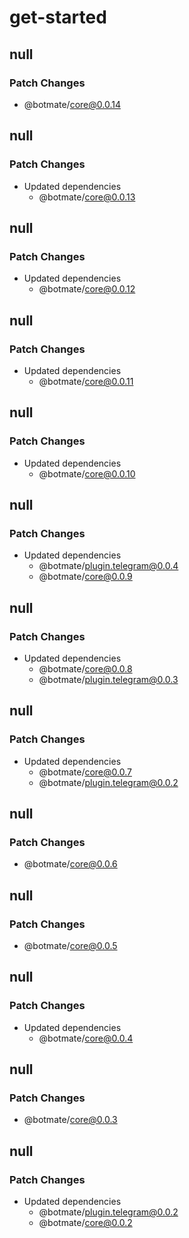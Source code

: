 # get-started

## null

### Patch Changes

- @botmate/core@0.0.14

## null

### Patch Changes

- Updated dependencies
  - @botmate/core@0.0.13

## null

### Patch Changes

- Updated dependencies
  - @botmate/core@0.0.12

## null

### Patch Changes

- Updated dependencies
  - @botmate/core@0.0.11

## null

### Patch Changes

- Updated dependencies
  - @botmate/core@0.0.10

## null

### Patch Changes

- Updated dependencies
  - @botmate/plugin.telegram@0.0.4
  - @botmate/core@0.0.9

## null

### Patch Changes

- Updated dependencies
  - @botmate/core@0.0.8
  - @botmate/plugin.telegram@0.0.3

## null

### Patch Changes

- Updated dependencies
  - @botmate/core@0.0.7
  - @botmate/plugin.telegram@0.0.2

## null

### Patch Changes

- @botmate/core@0.0.6

## null

### Patch Changes

- @botmate/core@0.0.5

## null

### Patch Changes

- Updated dependencies
  - @botmate/core@0.0.4

## null

### Patch Changes

- @botmate/core@0.0.3

## null

### Patch Changes

- Updated dependencies
  - @botmate/plugin.telegram@0.0.2
  - @botmate/core@0.0.2
